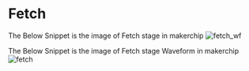 # Fetch
The Below Snippet is the image of Fetch stage in makerchip
![fetch_wf](https://user-images.githubusercontent.com/88897605/170869658-a75b11be-5c23-44ad-a4bd-dc4ed2e08e2c.png)

The Below Snippet is the image of  Fetch stage Waveform in makerchip
![fetch](https://user-images.githubusercontent.com/88897605/170869659-56cf78a9-e3d5-4292-88de-b84af2781333.png)
